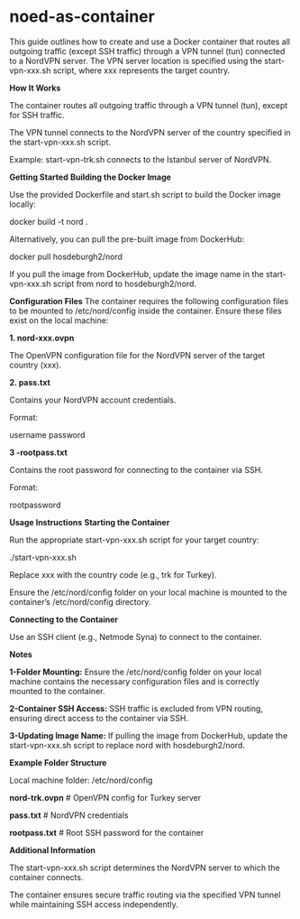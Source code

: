 # noed-as-container

This guide outlines how to create and use a Docker container that routes all outgoing traffic (except SSH traffic) through a VPN tunnel (tun) connected to a NordVPN server. The VPN server location is specified using the start-vpn-xxx.sh script, where xxx represents the target country.


**How It Works**

The container routes all outgoing traffic through a VPN tunnel (tun), except for SSH traffic.

The VPN tunnel connects to the NordVPN server of the country specified in the start-vpn-xxx.sh script.

Example: start-vpn-trk.sh connects to the Istanbul server of NordVPN.

**Getting Started**
**Building the Docker Image**

Use the provided Dockerfile and start.sh script to build the Docker image locally:

docker build -t nord .

Alternatively, you can pull the pre-built image from DockerHub:

docker pull hosdeburgh2/nord

If you pull the image from DockerHub, update the image name in the start-vpn-xxx.sh script from nord to hosdeburgh2/nord.

**Configuration Files**
The container requires the following configuration files to be mounted to /etc/nord/config inside the container. Ensure these files exist on the local machine:

**1. nord-xxx.ovpn**

The OpenVPN configuration file for the NordVPN server of the target country (xxx).

**2. pass.txt**

Contains your NordVPN account credentials.

Format:

username
password

**3 -rootpass.txt**

Contains the root password for connecting to the container via SSH.

Format:

rootpassword

**Usage Instructions**
**Starting the Container**

Run the appropriate start-vpn-xxx.sh script for your target country:

./start-vpn-xxx.sh

Replace xxx with the country code (e.g., trk for Turkey).

Ensure the /etc/nord/config folder on your local machine is mounted to the container’s /etc/nord/config directory.

**Connecting to the Container**

Use an SSH client (e.g., Netmode Syna) to connect to the container.

**Notes**

**1-Folder Mounting:**
Ensure the /etc/nord/config folder on your local machine contains the necessary configuration files and is correctly mounted to the container.

**2-Container SSH Access:**
SSH traffic is excluded from VPN routing, ensuring direct access to the container via SSH.

**3-Updating Image Name:**
If pulling the image from DockerHub, update the start-vpn-xxx.sh script to replace nord with hosdeburgh2/nord.

**Example Folder Structure**

Local machine folder: /etc/nord/config

**nord-trk.ovpn**      # OpenVPN config for Turkey server

**pass.txt**          # NordVPN credentials

**rootpass.txt**       # Root SSH password for the container

**Additional Information**

The start-vpn-xxx.sh script determines the NordVPN server to which the container connects.

The container ensures secure traffic routing via the specified VPN tunnel while maintaining SSH access independently.
